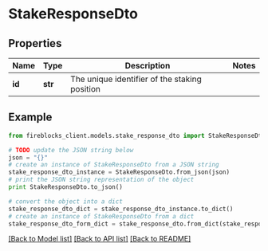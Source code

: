 # StakeResponseDto


## Properties

Name | Type | Description | Notes
------------ | ------------- | ------------- | -------------
**id** | **str** | The unique identifier of the staking position | 

## Example

```python
from fireblocks_client.models.stake_response_dto import StakeResponseDto

# TODO update the JSON string below
json = "{}"
# create an instance of StakeResponseDto from a JSON string
stake_response_dto_instance = StakeResponseDto.from_json(json)
# print the JSON string representation of the object
print StakeResponseDto.to_json()

# convert the object into a dict
stake_response_dto_dict = stake_response_dto_instance.to_dict()
# create an instance of StakeResponseDto from a dict
stake_response_dto_form_dict = stake_response_dto.from_dict(stake_response_dto_dict)
```
[[Back to Model list]](../README.md#documentation-for-models) [[Back to API list]](../README.md#documentation-for-api-endpoints) [[Back to README]](../README.md)


